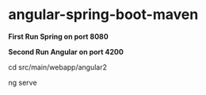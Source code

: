 # angular-spring-boot-maven

**First Run Spring on port 8080**

**Second Run Angular on port 4200**

cd src/main/webapp/angular2

ng serve
